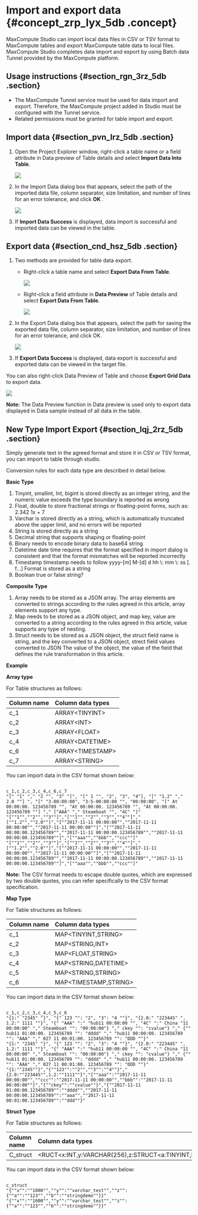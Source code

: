 # Import and export data {#concept_zrp_lyx_5db .concept}

MaxCompute Studio can import local data files in CSV or TSV format to MaxCompute tables and export MaxCompute table data to local files. MaxCompute Studio completes data import and export by using Batch data Tunnel provided by the MaxCompute platform.

## Usage instructions {#section_rgn_3rz_5db .section}

-   The MaxCompute Tunnel service must be used for data import and export. Therefore, the MaxCompute project added in Studio must be configured with the Tunnel service.
-   Related permissions must be granted for table import and export.

## Import data {#section_pvn_lrz_5db .section}

1.  Open the Project Explorer window, right-click a table name or a field attribute in Data preview of Table details and select **Import Data Into Table**.

    ![](http://static-aliyun-doc.oss-cn-hangzhou.aliyuncs.com/assets/img/12122/15440928241637_en-US.png)

2.  In the Import Data dialog box that appears, select the path of the imported data file, column separator, size limitation, and number of lines for an error tolerance, and click **OK** .

    ![](http://static-aliyun-doc.oss-cn-hangzhou.aliyuncs.com/assets/img/12122/15440928241638_en-US.png)

3.  If **Import Data Success** is displayed, data import is successful and imported data can be viewed in the table.


## Export data {#section_cnd_hsz_5db .section}

1.  Two methods are provided for table data export.
    -   Right-click a table name and select **Export Data From Table**.

        ![](http://static-aliyun-doc.oss-cn-hangzhou.aliyuncs.com/assets/img/12122/15440928241640_en-US.png)

    -   Right-click a field attribute in **Data Preview** of Table details and select **Export Data From Table**.

        ![](http://static-aliyun-doc.oss-cn-hangzhou.aliyuncs.com/assets/img/12122/15440928241641_en-US.png)

2.  In the Export Data dialog box that appears, select the path for saving the exported data file, column separator, size limitation, and number of lines for an error tolerance, and click OK.

    ![](http://static-aliyun-doc.oss-cn-hangzhou.aliyuncs.com/assets/img/12122/15440928241642_en-US.png)

3.  If **Export Data Success** is displayed, data export is successful and exported data can be viewed in the target file.


You can also right-click Data Preview of Table and choose **Export Grid Data** to export data.

![](http://static-aliyun-doc.oss-cn-hangzhou.aliyuncs.com/assets/img/12122/15440928241643_en-US.png)

**Note:** The Data Preview function in Data preview is used only to export data displayed in Data sample instead of all data in the table.

## New Type Import Export {#section_lqj_2rz_5db .section}

Simply generate text in the agreed format and store it in CSV or TSV format, you can import to table through studio.

Conversion rules for each data type are described in detail below.

**Basic Type**

1.  Tinyint, smallint, Int, bigint is stored directly as an integer string, and the numeric value exceeds the type boundary is reported as wrong
2.  Float, double to store fractional strings or floating-point forms, such as: 2.342 1x + 7
3.  Varchar is stored directly as a string, which is automatically truncated above the upper limit, and no errors will be reported
4.  String is stored directly as a string
5.  Decimal string that supports shaping or floating-point
6.  Binary needs to encode binary data to base64 string
7.  Datetime date time requires that the format specified in import dialog is consistent and that the format mismatches will be reported incorrectly
8.  Timestamp timestamp needs to follow yyyy-\[m\] M-\[d\] d hh \\: mm \\: ss \[. f...\] Format is stored as a string
9.  Boolean true or false string?

**Composite Type**

1.  Array needs to be stored as a JSON array. The array elements are converted to strings according to the rules agreed in this article, array elements support any type.
2.  Map needs to be stored as a JSON object, and map key, value are converted to a string according to the rules agreed in this article, value supports any type of nesting.
3.  Struct needs to be stored as a JSON object, the struct field name is string, and the key converted to a JSON object, strect field values converted to JSON The value of the object, the value of the field that defines the rule transformation in this article.

**Example**

**Array type**

For Table structures as follows:

|Column name|Column data types|
|:----------|:----------------|
|c\_1|ARRAY<TINYINT\>|
|c\_2|ARRAY<INT\>|
|c\_3|ARRAY<FLOAT\>|
|c\_4|ARRAY<DATETIME\>|
|c\_6|ARRAY<TIMESTAMP\>|
|c\_7|ARRAY<STRING\>|

You can import data in the CSV format shown below:

```

c_1,c_2,c_3,c_4,c_6,c_7
"[" "1" "," "2 "", "3" "]", "[" 1 "", "2", "3", "4"], "[" "1.2" "," 2.0 ""] ", "[" "3-00:00:00", "3-5-00:00:00 "", "00:00:00", "[" At 00:00:00. 123456789 "", "At 00:00:00. 123456789 "", "At 00:00:00. 123456789 ""] "," ["AAA" "," Steamboat "", "4C" "]"
"[""1"",""2"",""3""]","[""1"",""2"",""3"",""4""]","[""1.2"",""2.0""]","[""2017-11-11 00:00:00"",""2017-11-11 00:00:00"",""2017-11-11 00:00:00""]","[""2017-11-11 00:00:00.123456789"",""2017-11-11 00:00:00.123456789"",""2017-11-11 00:00:00.123456789""]","[""aaa"",""bbb"",""ccc""]"
"[""1"",""2"",""3""]","[""1"",""2"",""3"",""4""]","[""1.2"",""2.0""]","[""2017-11-11 00:00:00"",""2017-11-11 00:00:00"",""2017-11-11 00:00:00""]","[""2017-11-11 00:00:00.123456789"",""2017-11-11 00:00:00.123456789"",""2017-11-11 00:00:00.123456789""]","[""aaa"",""bbb"",""ccc""]"
```

**Note:** The CSV format needs to escape double quotes, which are expressed by two double quotes, you can refer specifically to the CSV format specification.

**Map Type**

For Table structures as follows:

|Column name|Column data types|
|:----------|:----------------|
|c\_1|MAP<TINYINT,STRING\>|
|c\_2|MAP<STRING,INT\>|
|c\_3|MAP<FLOAT,STRING\>|
|c\_4|MAP<STRING,DATETIME\>|
|c\_5|MAP<STRING,STRING\>|
|c\_6|MAP<TIMESTAMP,STRING\>|

You can import data in the CSV format shown below:

```

c_1,c_2,c_3,c_4,c_5,c_6
"{1:" "2345" "}", "{" 123 "": "2", "3": "4 ""}", "{2.0:" "223445" ", 1.2:" 1111 ""}", "{" "AAA" ":" "hub11 00:00:00 "", "4C" ":" China "11 00:00:00" "," Steamboat "": "00:00:00"} "," ckey "": "cvalue"} "," {"" hub11 01:00:00. 123456789 "": "dddd" "," "hub11 00:00:00. 123456789 "": "AAA" "," 027 11 00:01:00. 123456789 "": "DDD ""}"
"{1:" "2345" "}", "{" 123 "": "2", "3": "4 ""}", "{2.0:" "223445" ", 1.2:" 1111 ""}", "{" "AAA" ":" "hub11 00:00:00 "", "4C" ":" China "11 00:00:00" "," Steamboat "": "00:00:00"} "," ckey "": "cvalue"} "," {"" hub11 01:00:00. 123456789 "": "dddd" "," "hub11 00:00:00. 123456789 "": "AAA" "," 027 11 00:01:00. 123456789 "": "DDD ""}"
"{1:""2345""}","{""123"":""2"",""3"":""4""}","{2.0:""223445"",1.2:""1111""}","{""aaa"":""2017-11-11 00:00:00"",""ccc"":""2017-11-11 00:00:00"",""bbb"":""2017-11-11 00:00:00""}","{""ckey"":""cvalue""}","{""2017-11-11 01:00:00.123456789"":""dddd"",""2017-11-11 00:00:00.123456789"":""aaa"",""2017-11-11 00:01:00.123456789"":""ddd""}"
```

**Struct Type**

For Table structures as follows:

|Column name|Column data types|
|:----------|:----------------|
|C\_struct|<RUCT<x:INT,y:VARCHAR\(256\),z:STRUCT<a:TINYINT,b:STRING\>\>|

You can import data in the CSV format shown below:

```

c_struct
"{""x"":""1000"",""y"":""varchar_test"",""z"":{""a"":""123"",""b"":""stringdemo""}}"
"{""x"":""1000"",""y"":""varchar_test"",""z"":{""a"":""123"",""b"":""stringdemo""}}"
```

